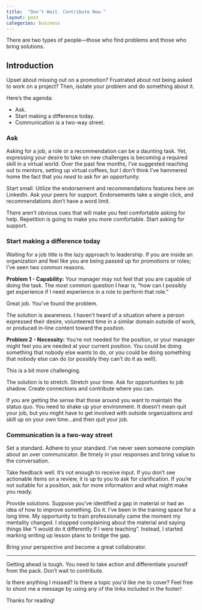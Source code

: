 ```yaml
---
title:  "Don’t Wait. Contribute Now."
layout: post
categories: business
---
```

There are two types of people—those who find problems and those who bring solutions.

## Introduction

Upset about missing out on a promotion? Frustrated about not being asked to work on a project? Then, isolate your problem and do something about it.

Here’s the agenda:

* Ask.
* Start making a difference today.
* Communication is a two-way street.

### Ask

Asking for a job, a role or a recommendation can be a daunting task. Yet, expressing your desire to take on new challenges is becoming a required skill in a virtual world. Over the past few months, I’ve suggested reaching out to mentors, setting up virtual coffees, but I don’t think I’ve hammered home the fact that you *need* to ask for an opportunity.

Start small. Utilize the endorsement and recommendations features here on LinkedIn. Ask your peers for support. Endorsements take a single click, and recommendations don’t have a word limit.

There aren’t obvious cues that will make you feel comfortable asking for help. Repetition is going to make you more comfortable. Start asking for support.

### Start making a difference today

Waiting for a job title is the lazy approach to leadership. If you are inside an organization and feel like you are being passed up for promotions or roles; I’ve seen two common reasons.

**Problem 1 -  Capability:** Your manager may not feel that you are capable of doing the task. The most common question I hear is, “how can I possibly get experience if I need experience in a role to perform that role.”

Great job. You’ve found the problem.

The solution is awareness. I haven’t heard of a situation where a person expressed their desire, volunteered time in a similar domain outside of work, or produced in-line content toward the position.

**Problem 2 - Necessity:** You’re not needed for the position, or your manager might feel you are needed at your current position. You could be doing something that nobody else wants to do, or you could be doing something that nobody else can do (or possibly they can’t do it as well).

This is a bit more challenging.

The solution is to stretch. Stretch your time. Ask for opportunities to job shadow. Create connections and contribute where you can.

If you are getting the sense that those around you want to maintain the status quo. You need to shake up your environment. It doesn’t mean quit your job, but you might have to get involved with outside organizations and skill up on your own time...and then quit your job.

### Communication is a two-way street

Set a standard. Adhere to your standard. I’ve never seen someone complain about an over communicator. Be timely in your responses and bring value to the conversation.

Take feedback well. It’s not enough to receive input. If you don’t see actionable items on a review, it is up to you to ask for clarification. If you’re not suitable for a position, ask for more information and what might make you ready.

Provide solutions. Suppose you’ve identified a gap in material or had an idea of how to improve something. Do it. I’ve been in the training space for a long time. My opportunity to train professionally came the moment my mentality changed. I stopped complaining about the material and saying things like “I would do it differently if I were teaching”. Instead, I started marking writing up lesson plans to bridge the gap.

Bring your perspective and become a great collaborator.

---

Getting ahead is tough. You need to take action and differentiate yourself from the pack. Don’t wait to contribute.

Is there anything I missed? Is there a topic you'd like me to cover? Feel free to shoot me a message by using any of the links included in the footer!

Thanks for reading!
